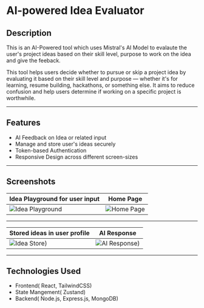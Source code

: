 # AI-powered Idea Evaluator  

## Description  
This is an AI-Powered tool which uses Mistral's AI Model to evalaute the user's project ideas based on their skill level, purpose to work on the idea and give the feeback.  

This tool helps users decide whether to pursue or skip a project idea by evaluating it based on their skill level and purpose — whether it's for learning, resume building, hackathons, or something else. It aims to reduce confusion and help users determine if working on a specific project is worthwhile.

---

## Features  
- AI Feedback on Idea or related input
- Manage and store user's ideas securely
- Token-based Authentication
- Responsive Design across different screen-sizes

---

## Screenshots


| Idea Playground for user input | Home Page |
|----------------|-----------------|
|![Idea Playground](https://github.com/user-attachments/assets/052cc079-8829-44b6-a816-e38227ba6cde) |![Home Page](https://github.com/user-attachments/assets/c9a8d02c-defd-4387-974e-5c73156fdf63)|

---

| Stored ideas in user profile | AI Response |
|----------------|-----------------|
|![Idea Store)](https://github.com/user-attachments/assets/881c0ab4-ccfc-4bdb-af19-e5def13a1fa4) |![AI Response)](https://github.com/user-attachments/assets/7b22cff9-c98b-406e-b777-35183d5f0c89)|

---


## Technologies Used
- Frontend( React, TailwindCSS)
- State Mangement( Zustand)
- Backend( Node.js, Express.js, MongoDB)



  
  
